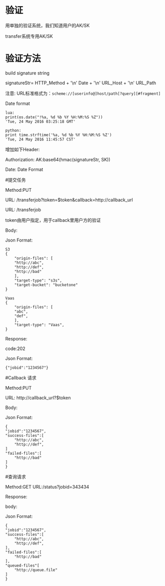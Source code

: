 # 验证

用单独的验证系统，我们知道用户的AK/SK

transfer系统专用AK/SK

# 验证方法

build signature string

signatureStr=
	HTTP_Method + '\n'
	Date + '\n'
	URL_Host + '\n'
	URL_Path

注意: URL标准格式为：```scheme://[userinfo@]host/path[?query][#fragment]```

Date format

	lua:
	print(os.date("!%a, %d %b %Y %H:%M:%S %Z"))
	'Tue, 24 May 2016 03:25:18 GMT'
	
	python:
	print time.strftime('%a, %d %b %Y %H:%M:%S %Z')
	'Tue, 24 May 2016 11:45:57 CST'

增加如下Header:

Authorization: AK:base64(hmac(signatureStr, SK))

Date: Date Format

#提交任务

Method:PUT

URL:  /transferjob?token=$token&callback=http://callback_url

URL:  /transferjob

token由用户指定，用于callback里用户方的验证

Body:

Json Format:

	S3
	{
	    "origin-files": [
		"http://abc",
		"http://def",
		"http://bad"
	    ],
	    "target-type": "s3s",
	    "target-bucket": "bucketone"
	}
	
	Vaas
	{
	    "origin-files": [
		"abc",
		"def",
	    ],
	    "target-type": "Vaas",
	}


Response:

code:202

Json Format: 

	{"jobid":"1234567"}

#Callback 请求

Method:PUT


URL: http://callback_url?$token

Body:

Json Format:

	{
	"jobid":"1234567",
	"success-files":[
		"http://abc",
		"http://def",
	]
	"failed-files":[
		"http://bad"
	]
	}


#查询请求

Method:GET
URL:/status?jobid=343434

Response:

body:

Json Format:

	{
	"jobid":"1234567",
	"success-files":[
		"http://abc",
		"http://def",
	],
	"failed-files":[
		"http://bad"
	],
	"queued-files"[
		"http://queue.file"
	]
	}
